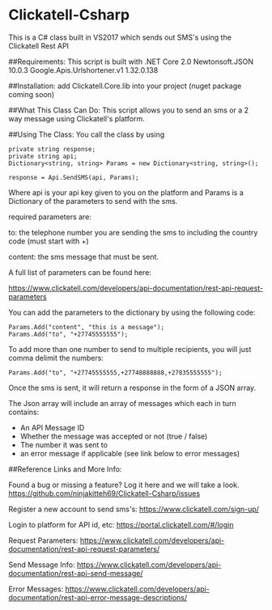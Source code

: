 # Clickatell-Csharp
This is a C# class built in VS2017 which sends out SMS's using the Clickatell Rest API

##Requirements:
This script is built with .NET Core 2.0
Newtonsoft.JSON 10.0.3
Google.Apis.Urlshortener.v1 1.32.0.138

##Installation:
add Clickatell.Core.lib into your project (nuget package coming soon)

##What This Class Can Do:
This script allows you to send an sms or a 2 way message using Clickatell's platform.

##Using The Class:
You call the class by using 
```
private string response;
private string api;
Dictionary<string, string> Params = new Dictionary<string, string>();

response = Api.SendSMS(api, Params);
```

Where api is your api key given to you on the platform and Params is a Dictionary of the parameters to send with the sms.

required parameters are:

to: the telephone number you are sending the sms to including the country code (must start with +)

content: the sms message that must be sent.

A full list of parameters can be found here:

https://www.clickatell.com/developers/api-documentation/rest-api-request-parameters


You can add the parameters to the dictionary by using the following code:
```
Params.Add("content", "this is a message");
Params.Add("to", "+27745555555");
```
To add more than one number to send to multiple recipients, you will just comma delimit the numbers:
```
Params.Add("to", "+27745555555,+27748888888,+27835555555");
```
Once the sms is sent, it will return a response in the form of a JSON array.

The Json array will include an array of messages which each in turn contains:

* An API Message ID
* Whether the message was accepted or not (true / false)
* The number it was sent to
* an error message if applicable (see link below to error messages)

##Reference Links and More Info:

Found a bug or missing a feature? Log it here and we will take a look.
https://github.com/ninjakitteh69/Clickatell-Csharp/issues

Register a new account to send sms's:
https://www.clickatell.com/sign-up/

Login to platform for API id, etc:
https://portal.clickatell.com/#/login

Request Parameters:
https://www.clickatell.com/developers/api-documentation/rest-api-request-parameters/

Send Message Info:
https://www.clickatell.com/developers/api-documentation/rest-api-send-message/

Error Messages:
https://www.clickatell.com/developers/api-documentation/rest-api-error-message-descriptions/
